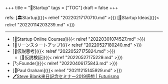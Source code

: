 +++
title = "📂Startup"
tags = ["TOC"]
draft = false
+++

refs: [🏛Startup]({{< relref "20220217170710.md" >}}) [🔬Startup Ideas]({{< relref "20220114203239.md" >}})

---

-   [📝Startup Online Courses]({{< relref "20220301074527.md" >}})
-   [📝リーンスタートアップ]({{< relref "20220527180240.md" >}})
-   [📝仮説思考]({{< relref "20220527175824.md" >}})
    -   [📝仮説検証]({{< relref "20220527175229.md" >}})
-   [🏷Founder]({{< relref "20220406175843.md" >}})
-   [👨Paul Graham]({{< relref "20211215145929.md" >}})
-   [🖊Steve Blank来日記念セミナー2019感想 | Futurismo](https://futurismo.biz/steve-blank-seminar-2019-japan/)
